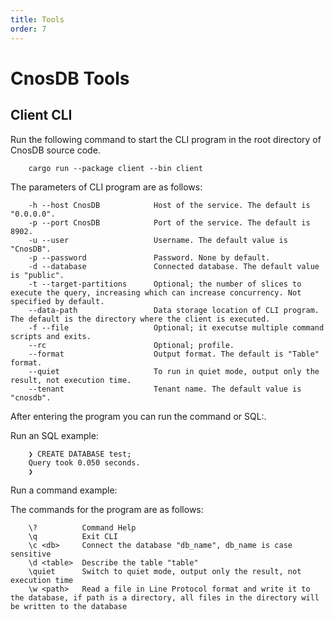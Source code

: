 ```yaml
---
title: Tools
order: 7
---
```


# CnosDB Tools

## Client CLI

Run the following command to start the CLI program in the root directory of CnosDB source code.

```
    cargo run --package client --bin client
```

The parameters of CLI program are as follows:

```
    -h --host CnosDB            Host of the service. The default is "0.0.0.0".
    -p --port CnosDB            Port of the service. The default is 8902.
    -u --user                   Username. The default value is "CnosDB".
    -p --password               Password. None by default.
    -d --database               Connected database. The default value is "public".
    -t --target-partitions      Optional; the number of slices to execute the query, increasing which can increase concurrency. Not specified by default.
    --data-path                 Data storage location of CLI program. The default is the directory where the client is executed.
    -f --file                   Optional; it executse multiple command scripts and exits.
    --rc                        Optional; profile.
    --format                    Output format. The default is "Table" format.
    --quiet                     To run in quiet mode, output only the result, not execution time.
    --tenant                    Tenant name. The default value is "cnosdb".
 ```

After entering the program you can run the command or SQL:.

Run an SQL example:

```
    ❯ CREATE DATABASE test;
    Query took 0.050 seconds.
    ❯
```

Run a command example:

The commands for the program are as follows:
```
    \?          Command Help
    \q          Exit CLI
    \c <db>     Connect the database "db_name", db_name is case sensitive
    \d <table>  Describe the table "table"
    \quiet      Switch to quiet mode, output only the result, not execution time
    \w <path>   Read a file in Line Protocol format and write it to the database, if path is a directory, all files in the directory will be written to the database
 ```
